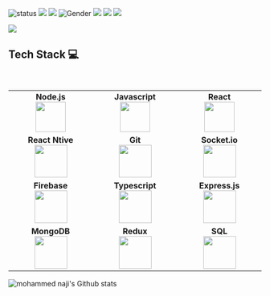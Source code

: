 ![status](https://img.shields.io/badge/status-up-brightgreen)
[![](https://img.shields.io/badge/LinkedIn-Mohammed-Naji)](https://www.linkedin.com/in/eng-mohanaji/)
[![](https://img.shields.io/badge/Gmail-mohammed@naji.dev-red)](mailto:mohammed@naji.dev)
![Gender](https://img.shields.io/badge/gender-%F0%9F%A4%B5-lightgrey)
![](https://img.shields.io/static/v1?label=skype&message=mohanagy&color=7BB32E&logo=skype) 
![](https://img.shields.io/static/v1?label=spotify&message=mohanagy&color=7BB32E&logo=spotify) 
![](https://visitor-badge.glitch.me/badge?page_id=github.com/mohanagy)

![](https://github.com/mohanagy/mohanagy/blob/master/Naji_gif.gif?raw=true)


## Tech Stack :computer:

<br>
<table>
<tbody>
 <tr>
<td align="center" width="20%">
<span><b><center>Node.js</center></b></span> 
<img height=60px src="https://upload.wikimedia.org/wikipedia/commons/thumb/d/d9/Node.js_logo.svg/1200px-Node.js_logo.svg.png"> 
</td>

<td align="center" width="20%">
<span><b><center>Javascript</center></b></span> 
<img height=60px src="https://upload.wikimedia.org/wikipedia/commons/thumb/9/99/Unofficial_JavaScript_logo_2.svg/1024px-Unofficial_JavaScript_logo_2.svg.png"> 
</td>

<td align="center" width="20%">
<span><b><center>React</center></b></span> 
<img height=60px src="https://encrypted-tbn0.gstatic.com/images?q=tbn%3AANd9GcTLAgww5mYZA_wf-aw5sSIww98KhfSfmRx6Kw&usqp=CAU"> 
</td>
</tr>

<tr>
<td align="center" width="20%">
<span><b><center>React Ntive</center></b></span> 
<img height=65px src="https://www.codeplusinfo.com/wp-content/uploads/2020/02/react-native-logo-e1581157043920.png"> 
</td>

<td align="center" width="20%">
<span><b><center>Git</center></b></span> 
<img height=65px src="https://git-scm.com/images/logos/downloads/Git-Logo-2Color.png"> 
</td>

<td align="center" width="20%">
<span><b><center>Socket.io</center></b></span> 
<img height=65px src="https://upload.wikimedia.org/wikipedia/commons/9/96/Socket-io.svg"> 
</td>
</tr>

<tr>
<td align="center" width="20%">
<span><b><center>Firebase</center></b></span> 
<img height=65px src="https://www.gstatic.com/devrel-devsite/prod/vbf66214f2f7feed2e5d8db155bab9ace53c57c494418a1473b23972413e0f3ac/firebase/images/touchicon-180.png"> 
</td>

<td align="center" width="20%">
<span><b><center>Typescript</center></b></span> 
<img height=65px src="https://upload.wikimedia.org/wikipedia/commons/thumb/2/29/TypeScript_Logo_%28Blue%29.svg/1024px-TypeScript_Logo_%28Blue%29.svg.png"> 
</td>



<td align="center" width="20%">
<span><b><center>Express.js</center></b></span> 
<img height=65px src="https://expressjs.com/images/express-facebook-share.png"> 
</td>
</tr>

<tr>
<td align="center" width="20%">
<span><b><center>MongoDB</center></b></span> 
<img height=65px src="https://www.logolynx.com/images/logolynx/d5/d50b83324fb4fbab14cdfaf47409115b.jpeg"> 
</td>

<td align="center" width="20%">
<span><b><center>Redux</center></b></span> 
<img height=65px src="https://upload.wikimedia.org/wikipedia/commons/3/30/Redux_Logo.png"> 
</td>

<td align="center" width="20%">
<span><b><center>SQL</center></b></span> 
<img height=65px src="https://i0.wp.com/www.complexsql.com/wp-content/uploads/2017/01/sql-logo.jpg?ssl=1"> 
</td>
</tr>

</tbody>
</table>


![mohammed naji's Github stats](https://github-readme-stats.vercel.app/api?username=mohanagy&show_icons=true)
